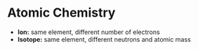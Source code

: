# Atomic Chemistry
- **Ion:** same element, different number of electrons
- **Isotope:** same element, different neutrons and atomic mass
